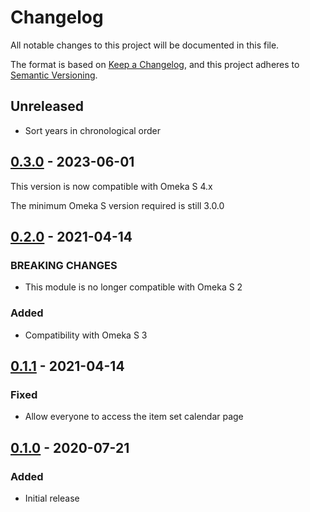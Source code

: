 # Changelog
All notable changes to this project will be documented in this file.

The format is based on [Keep a Changelog](https://keepachangelog.com/en/1.0.0/),
and this project adheres to [Semantic Versioning](https://semver.org/spec/v2.0.0.html).

## Unreleased

- Sort years in chronological order

## [0.3.0] - 2023-06-01

This version is now compatible with Omeka S 4.x

The minimum Omeka S version required is still 3.0.0

## [0.2.0] - 2021-04-14
### BREAKING CHANGES
- This module is no longer compatible with Omeka S 2

### Added
- Compatibility with Omeka S 3

## [0.1.1] - 2021-04-14
### Fixed
- Allow everyone to access the item set calendar page

## [0.1.0] - 2020-07-21
### Added
- Initial release

[0.3.0]: https://github.com/biblibre/omeka-s-module-ItemSetCalendar/releases/tag/v0.3.0
[0.2.0]: https://github.com/biblibre/omeka-s-module-ItemSetCalendar/releases/tag/v0.2.0
[0.1.1]: https://github.com/biblibre/omeka-s-module-ItemSetCalendar/releases/tag/v0.1.1
[0.1.0]: https://github.com/biblibre/omeka-s-module-ItemSetCalendar/releases/tag/v0.1.0
